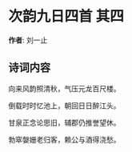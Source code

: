 # 次韵九日四首  其四

**作者**: 刘一止

## 诗词内容

向来风韵照清秋，气压元龙百尺楼。

倒载时时忆池上，朝回日日醉江头。

甘泉正念论思旧，辅郡仍推誉望休。

勃窣媻姗老归客，赖公与酒得浇愁。

